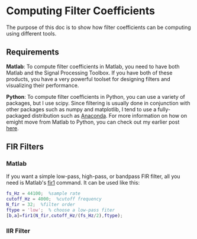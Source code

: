 Computing Filter Coefficients
==============================

The purpose of this doc is to show how filter coefficients can be computing using different tools.

Requirements
----------

**Matlab**: To compute filter coefficients in Matlab, you need to have both Matlab and the Signal Processing Toolbox.  If you have both of these products, you have a very powerful toolset for designing filters and visualizing their performance.

**Python**: To compute filter coefficients in Python, you can use a variety of packages, but I use scipy.  Since filtering is usually done in conjunction with other packages such as numpy and matplotlib, I tend to use a fully-packaged distribution such as [Anaconda](https://www.continuum.io/downloads).  For more information on how on emight move from Matlab to Python, you can check out my earlier post [here](http://eeghacker.blogspot.com/2014/10/moving-from-matlab-to-python.html).

FIR Filters
-----------

### Matlab

If you want a simple low-pass, high-pass, or bandpass FIR filter, all you need is Matlab's [fir1](https://www.mathworks.com/help/signal/ref/fir1.html) command.  It can be used like this:

``` Matlab
fs_Hz = 44100;  %sample rate
cutoff_Hz = 4000;  %cutoff frequency
N_fir = 32;  %filter order
ftype = 'low';  % choose a low-pass fiter
[b,a]=fir1(N_fir,cutoff_Hz/(fs_Hz/2),ftype);
```

### IIR Filter
